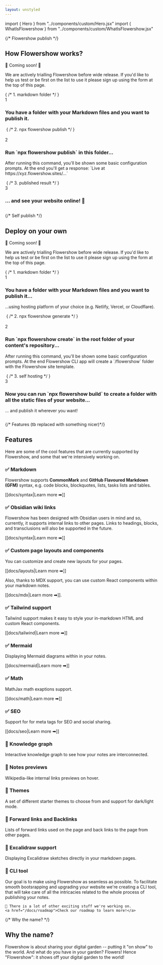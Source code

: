 ```yaml
---
layout: unstyled
---
```


import { Hero } from "../components/custom/Hero.jsx"
import { WhatIsFlowershow } from "../components/custom/WhatIsFlowershow.jsx"

<Hero />
<WhatIsFlowershow />

{/* Flowershow publish */}

<div className="py-10 sm:px-2 lg:relative lg:px-0" id="how">
  <div className="prose dark:prose-invert mx-auto max-w-6xl p-4 lg:max-w-6xl lg:p-8 xl:p-12">
    <h2 className="text-center">
      How Flowershow works?
    </h2>
    <p className="text-center">🚧 Coming soon! 🚧</p>
    <p>We are actively trialling Flowershow before wide release. If you'd like to help us test or be first on the list to use it please sign up using the form at the top of this page.</p>
    <div className="grid grid-cols-1 lg:grid-cols-2 gap-4 lg:gap-12">
      { /* 1. markdown folder */ }
      <div className="relative">
        <div className="flex items-center space-x-4 sm:space-x-8">
          <div className="flex h-10 w-10 shrink-0 items-center justify-center rounded-full border border-sky-200 bg-sky-100 text-xl text-sky-600 ring-2 ring-white dark:border-sky-900 dark:bg-[#163C57] dark:text-sky-500 dark:ring-gray-950">
            1
          </div>
          <h3 className="m-0">
            You have a folder with your Markdown files and you want to publish it.
          </h3>
        </div>
        <img src="/assets/images/arrow.png" alt="" className="absolute hidden lg:block h-[10rem] rotate-[35deg] m-0 right-0 -bottom-10"/>
      </div>
      <img src="/assets/images/content_folder.png" alt="" className="lg:max-h-[20rem] m-0"/>
      { /* 2. npx flowershow publish */ }
      <div className="relative hidden lg:block">
        <img src="/assets/images/npx_publish.png" alt="" className="lg:max-h-[20rem] m-0"/>
        <img src="/assets/images/arrow.png" alt="" className="absolute hidden lg:block h-[10rem] -rotate-[35deg] m-0 right-0 -bottom-20"/>
      </div>
      <div>
        <div className="flex items-center space-x-4 sm:space-x-8">
          <div className="flex h-10 w-10 shrink-0 items-center justify-center rounded-full border border-sky-200 bg-sky-100 text-xl text-sky-600 ring-2 ring-white dark:border-sky-900 dark:bg-[#163C57] dark:text-sky-500 dark:ring-gray-950">
            2
          </div>
          <h3 className="m-0">
            Run `npx flowershow publish` in this folder...
          </h3>
        </div>
        <p>After running this command, you'll be shown some basic configuration prompts. At the end you'll get a response: `Live at https://xyz.flowershow.sites/...`</p>
      </div>
      <img src="/assets/images/npx_publish.png" alt="" className="lg:hidden lg:max-h-[20rem] m-0"/>
      { /* 3. published result */ }
      <div className="relative">
        <div className="flex items-center space-x-4 sm:space-x-8">
          <div className="flex h-10 w-10 shrink-0 items-center justify-center rounded-full border border-sky-200 bg-sky-100 text-xl text-sky-600 ring-2 ring-white dark:border-sky-900 dark:bg-[#163C57] dark:text-sky-500 dark:ring-gray-950">
            3
          </div>
          <h3 className="m-0">
          ... and see your website online! 🎊
          </h3>
        </div>
      </div>
      <img src="/assets/images/result_mac_dark.png" alt="" className="lg:max-h-[20rem] m-0"/>
    </div>
  </div>
</div>

{/* Self publish */}

<div className="py-10 sm:px-2 lg:relative lg:px-0" id="self-publish">
  <div className="rounded-md prose dark:prose-invert mx-auto max-w-6xl p-4 lg:max-w-6xl lg:p-8 xl:p-12">
    <h2 className="text-center">
      Deploy on your own
    </h2>
    <p className="text-center">🚧 Coming soon! 🚧</p>
    <p>We are actively trialling Flowershow before wide release. If you'd like to help us test or be first on the list to use it please sign up using the form at the top of this page.</p>
    <div className="grid grid-cols-1 lg:grid-cols-2 gap-4 lg:gap-12">
      { /* 1. markdown folder */ }
      <div className="relative">
        <div className="flex items-center space-x-4 sm:space-x-8">
          <div className="flex h-10 w-10 shrink-0 items-center justify-center rounded-full border border-fuchsia-200 bg-fuchsia-100 text-xl text-fuchsia-600 ring-2 ring-white dark:border-fuchsia-900 dark:bg-[#561b5e] dark:text-fuchsia-400 dark:ring-fuchsia-100">
            1
          </div>
          <h3 className="m-0">
            You have a folder with your Markdown files and you want to publish it...
          </h3>
        </div>
        <p>...using hosting platform of your choice (e.g. Netlify, Vercel, or Cloudflare).</p>
        <img src="/assets/images/arrow.png" alt="" className="absolute hidden lg:block h-[10rem] rotate-[35deg] m-0 right-0 -bottom-10"/>
      </div>
      <img src="/assets/images/content_folder.png" alt="" className="lg:max-h-[20rem] m-0"/>
      { /* 2. npx flowershow generate */ }
      <div className="relative hidden lg:block">
        <img src="/assets/images/npx_create.png" alt="" className="lg:max-h-[20rem] m-0"/>
        <img src="/assets/images/arrow.png" alt="" className="absolute hidden lg:block h-[10rem] -rotate-[35deg] m-0 right-0 -bottom-20"/>
      </div>
      <div>
        <div className="flex items-center space-x-4 sm:space-x-8">
          <div className="flex h-10 w-10 shrink-0 items-center justify-center rounded-full border border-fuchsia-200 bg-fuchsia-100 text-xl text-fuchsia-600 ring-2 ring-white dark:border-fuchsia-900 dark:bg-[#561b5e] dark:text-fuchsia-400 dark:ring-fuchsia-100">
            2
          </div>
          <h3 className="m-0">
            Run `npx flowershow create` in the root folder of your content's repository...
          </h3>
        </div>
        <p>After running this command, you'll be shown some basic configuration prompts. At the end Flowershow CLI app will create a `/flowershow` folder with the Flowershow site template.</p>
      </div>
      <img src="/assets/images/npx_create.png" alt="" className="lg:hidden lg:max-h-[20rem] m-0"/>
      { /* 3. self hosting */ }
      <div className="relative">
        <div className="flex items-center space-x-4 sm:space-x-8">
          <div className="flex h-10 w-10 shrink-0 items-center justify-center rounded-full border border-fuchsia-200 bg-fuchsia-100 text-xl text-fuchsia-600 ring-2 ring-white dark:border-fuchsia-900 dark:bg-[#561b5e] dark:text-fuchsia-400 dark:ring-fuchsia-100">
            3
          </div>
          <h3 className="m-0">
            Now you can run `npx flowershow build` to create a folder with all the static files of your website...
          </h3>
        </div>
        <p>... and publish it wherever you want!</p>
      </div>
      <img src="/assets/images/npx_build.png" alt="" className="lg:max-h-[20rem] m-0"/>
    </div>
  </div>
</div>

{/* Features (tb replaced with something nicer)*/}

<div className="py-10 sm:px-2 lg:relative lg:px-0" id="features">
  <div className="prose dark:prose-invert mx-auto max-w-2xl px-4 lg:max-w-4xl lg:px-8 xl:px-12">
    <h2 className="text-center">Features</h2>

Here are some of the cool features that are currently supported by Flowershow, and some that we're intensively working on.

### ✅ Markdown

Flowershow supports **CommonMark** and **GitHub Flavoured Markdown (GFM)** syntax, e.g. code blocks, blockquotes, lists, tasks lists and tables.

[[docs/syntax|Learn more ➡]]

### ✅ Obsidian wiki links

Flowershow has been designed with Obsidian users in mind and so, currently, it supports internal links to other pages. Links to headings, blocks, and transclusions will also be supported in the future.

[[docs/syntax|Learn more ➡]]

### ✅ Custom page layouts and components

You can customize and create new layouts for your pages.

[[docs/layouts|Learn more ➡]]

Also, thanks to MDX support, you can use custom React components within your markdown notes.

[[docs/mdx|Learn more ➡]].

### ✅ Tailwind support

Tailwind support makes it easy to style your in-markdown HTML and custom React components.

[[docs/tailwind|Learn more ➡]]

### ✅ Mermaid

Displaying Mermaid diagrams within in your notes.

[[docs/mermaid|Learn more ➡]]

### ✅ Math

MathJax math exaptions support.

[[docs/math|Learn more ➡]]

### ✅ SEO

Support for for meta tags for SEO and social sharing.

[[docs/seo|Learn more ➡]]

### 🚧 Knowledge graph

Interactive knowledge graph to see how your notes are interconnected.

### 🚧 Notes previews

Wikipedia-like internal links previews on hover.

### 🚧 Themes

A set of different starter themes to choose from and support for dark/light mode.

### 🚧 Forward links and Backlinks

Lists of forward links used on the page and back links to the page from other pages.

### 🚧 Excalidraw support

Displaying Excalidraw sketches directly in your markdown pages.

### 🚧 CLI tool

Our goal is to make using Flowershow as seamless as possible. To facilitate smooth bootsrapping and upgrading your website we're creating a CLI tool, that will take care of all the intricacies related to the whole process of publishing your notes.

    👷 There is a lot of other exciting stuff we're working on.
    <a href="/docs/roadmap">Check our roadmap to learn more!</a>

  </div>
</div>

{/* Why the name? */}

<div className="py-10 sm:px-2 lg:relative lg:px-0">
  <div className="prose dark:prose-invert mx-auto max-w-2xl px-4 lg:max-w-4xl lg:px-8 xl:px-12">
    <h2 className="text-center">Why the name?</h2>
    <p>Flowershow is about sharing your digital garden -- putting it "on show" to the world. And what do you have in your garden? Flowers! Hence "Flowershow": it shows off your digital garden to the world!</p>
  </div>
</div>
